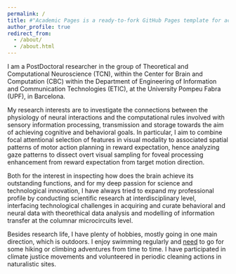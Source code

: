 ```yaml
---
permalink: /
title: #"Academic Pages is a ready-to-fork GitHub Pages template for academic personal websites"
author_profile: true
redirect_from: 
  - /about/
  - /about.html
---
```


I am a PostDoctoral researcher in the group of Theoretical and Computational Neuroscience (TCN), within the Center for Brain and Computation (CBC) within the Department of Engineering of Information and Communication Technologies (ETIC), at the University Pompeu Fabra (UPF), in Barcelona. 

My research interests are to investigate the connections between the physiology of neural interactions and the computational rules involved with sensory information processing, transmission and storage towards the aim of achieving cognitive and behavioral goals. In particular, I aim to combine focal attentional selection of features in visual modality to associated spatial patterns of motor action planning in reward expectation, hence analyzing gaze patterns to dissect overt visual sampling for foveal processing enhancement from reward expectation from target motion direction.

Both for the interest in inspecting how does the brain achieve its outstanding functions, and for my deep passion for science and technological innovation, I have always tried to expand my professional profile by conducting scientific research at interdisciplinary level, interfacing technological challenges in acquiring and curate behavioral and neural data with theorethical data analysis and modelling of information transfer at the columnar microcircuits level.

Besides research life, I have plenty of hobbies, mostly going in one main direction, which is outdoors. I enjoy swimming regularly and <u>need</u> to go for some hiking or climbing adventures from time to time. I have participated in climate justice movements and volunteered in periodic cleaning actions in naturalistic sites.

